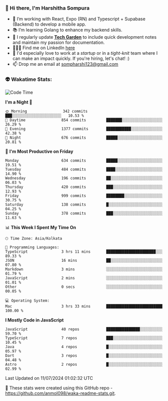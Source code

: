 ### 👋 Hi there, I'm Harshitha Sompura

- 🔧 I’m working with React, Expo (RN) and Typescript + Supabase (Backend) to develop a mobile app.
- 📚 I’m learning Golang to enhance my backend skills.
- 🌾 I regularly update **<u>[Tech Garden](https://tech-garden-hs.vercel.app/)</u>** to include quick development notes and maintain my passion for documentation.
- 👩🏻‍💻 Find me on LinkedIn <u>[here](https://www.linkedin.com/in/harshithasompura/)</u>
- 🐣 I'd especially love to work at a _startup_ or in a _tight-knit_ team where I can make an impact quickly. If you're hiring, let's chat! :)
- 📫 Drop me an email at [sompharshi123@gmail.com](mailto:sompharshi123@gmail.com)

### 👽 Wakatime Stats:
<!--START_SECTION:waka-->
![Code Time](http://img.shields.io/badge/Code%20Time-82%20hrs%2020%20mins-blue)

**I'm a Night 🦉** 

```text
🌞 Morning                342 commits         ███░░░░░░░░░░░░░░░░░░░░░░   10.53 % 
🌆 Daytime                854 commits         ███████░░░░░░░░░░░░░░░░░░   26.29 % 
🌃 Evening                1377 commits        ███████████░░░░░░░░░░░░░░   42.38 % 
🌙 Night                  676 commits         █████░░░░░░░░░░░░░░░░░░░░   20.81 % 
```
📅 **I'm Most Productive on Friday** 

```text
Monday                   634 commits         █████░░░░░░░░░░░░░░░░░░░░   19.51 % 
Tuesday                  484 commits         ████░░░░░░░░░░░░░░░░░░░░░   14.90 % 
Wednesday                196 commits         ██░░░░░░░░░░░░░░░░░░░░░░░   06.03 % 
Thursday                 420 commits         ███░░░░░░░░░░░░░░░░░░░░░░   12.93 % 
Friday                   999 commits         ████████░░░░░░░░░░░░░░░░░   30.75 % 
Saturday                 138 commits         █░░░░░░░░░░░░░░░░░░░░░░░░   04.25 % 
Sunday                   378 commits         ███░░░░░░░░░░░░░░░░░░░░░░   11.63 % 
```


📊 **This Week I Spent My Time On** 

```text
🕑︎ Time Zone: Asia/Kolkata

💬 Programming Languages: 
TypeScript               3 hrs 11 mins       ██████████████████████░░░   89.33 % 
JSON                     16 mins             ██░░░░░░░░░░░░░░░░░░░░░░░   07.80 % 
Markdown                 3 mins              ░░░░░░░░░░░░░░░░░░░░░░░░░   01.79 % 
JavaScript               2 mins              ░░░░░░░░░░░░░░░░░░░░░░░░░   01.01 % 
Other                    0 secs              ░░░░░░░░░░░░░░░░░░░░░░░░░   00.05 % 

💻 Operating System: 
Mac                      3 hrs 33 mins       █████████████████████████   100.00 % 
```

**I Mostly Code in JavaScript** 

```text
JavaScript               40 repos            ███████████████░░░░░░░░░░   59.70 % 
TypeScript               7 repos             ███░░░░░░░░░░░░░░░░░░░░░░   10.45 % 
Java                     4 repos             █░░░░░░░░░░░░░░░░░░░░░░░░   05.97 % 
Dart                     3 repos             █░░░░░░░░░░░░░░░░░░░░░░░░   04.48 % 
Astro                    2 repos             █░░░░░░░░░░░░░░░░░░░░░░░░   02.99 % 
```




 Last Updated on 11/07/2024 01:02:32 UTC
<!--END_SECTION:waka-->

👀 These stats were created using this GitHub repo - https://github.com/anmol098/waka-readme-stats.git. 

